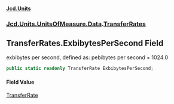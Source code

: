 #### [Jcd.Units](index.md 'index')
### [Jcd.Units.UnitsOfMeasure.Data](Jcd.Units.UnitsOfMeasure.Data.md 'Jcd.Units.UnitsOfMeasure.Data').[TransferRates](TransferRates.md 'Jcd.Units.UnitsOfMeasure.Data.TransferRates')

## TransferRates.ExbibytesPerSecond Field

exbibytes per second, defined as: pebibytes per second × 1024.0

```csharp
public static readonly TransferRate ExbibytesPerSecond;
```

#### Field Value
[TransferRate](TransferRate.md 'Jcd.Units.UnitTypes.TransferRate')